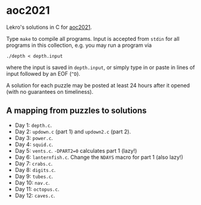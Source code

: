 # aoc2021

Lekro's solutions in C for [aoc2021](https://adventofcode.com/).

Type `make` to compile all programs. Input is accepted from `stdin` for all
programs in this collection, e.g. you may run a program via

```
./depth < depth.input
```

where the input is saved in `depth.input`, or simply type in or paste in
lines of input followed by an EOF (`^D`).

A solution for each puzzle may be posted at least 24 hours after it
opened (with no guarantees on timeliness).

## A mapping from puzzles to solutions

- Day 1: `depth.c`.
- Day 2: `updown.c` (part 1) and `updown2.c` (part 2).
- Day 3: `power.c`.
- Day 4: `squid.c`.
- Day 5: `vents.c`. `-DPART2=0` calculates part 1 (lazy!)
- Day 6: `lanternfish.c`. Change the `NDAYS` macro for part 1 (also lazy!)
- Day 7: `crabs.c`.
- Day 8: `digits.c`.
- Day 9: `tubes.c`.
- Day 10: `nav.c`.
- Day 11: `octopus.c`.
- Day 12: `caves.c`.
